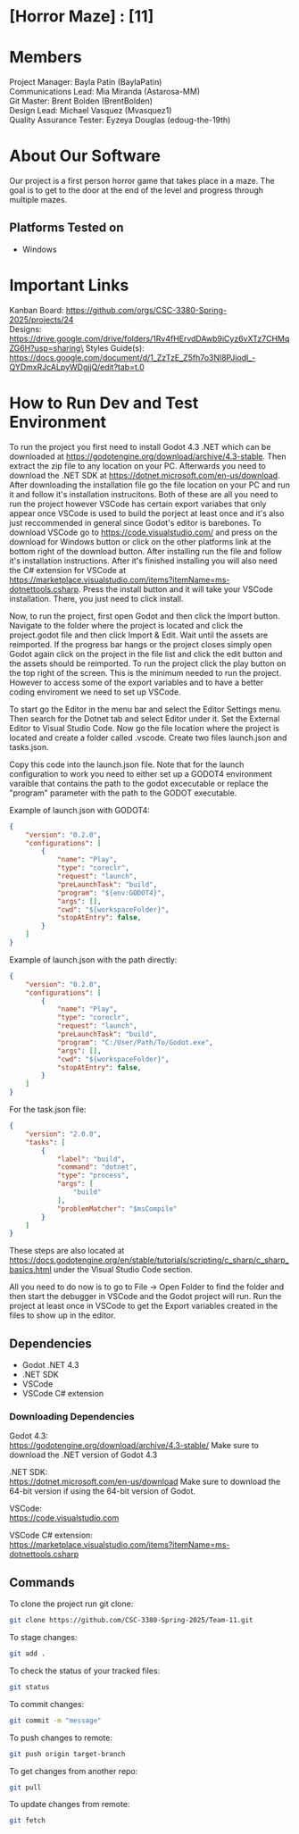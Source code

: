 # [Horror Maze] : [11]
# Members
Project Manager: Bayla Patin (BaylaPatin)\
Communications Lead: Mia Miranda (Astarosa-MM)\
Git Master: Brent Bolden (BrentBolden)\
Design Lead: Michael Vasquez (Mvasquez1)\
Quality Assurance Tester: Eyzeya Douglas (edoug-the-19th)

# About Our Software
Our project is a first person horror game that takes place in a maze. The goal is to get to the door at the end of the level and progress through multiple mazes.
## Platforms Tested on
- Windows
# Important Links
Kanban Board: https://github.com/orgs/CSC-3380-Spring-2025/projects/24 \
Designs: https://drive.google.com/drive/folders/1Rv4fHErvdDAwb9iCyz6vXTz7CHMqZG6H?usp=sharing\
Styles Guide(s): https://docs.google.com/document/d/1_ZzTzE_Z5fh7o3Nl8PJiodl_-QYDmxRJcALpyWDgjjQ/edit?tab=t.0

# How to Run Dev and Test Environment
To run the project you first need to install Godot 4.3 .NET which can be downloaded at https://godotengine.org/download/archive/4.3-stable. Then extract the zip file to any location on your PC. 
Afterwards you need to download the .NET SDK at https://dotnet.microsoft.com/en-us/download. After downloading the installation file go the file location on your PC and run it and follow it's installation instrucitons. Both of these are all you need to run the project however VSCode has certain export variabes that only appear once VSCode is used to build the porject at least once and it's also just reccommended in general since Godot's editor is barebones. 
To download VSCode go to https://code.visualstudio.com/ and press on the download for Windows button or click on the other platforms link at the bottom right of the download button. After installing run the file and follow it's installation instructions. After it's finished installing you will also need the C# extension for VSCode at https://marketplace.visualstudio.com/items?itemName=ms-dotnettools.csharp. Press the install button and it will take your VSCode installation. There, you just need to click install.

Now, to run the project, first open Godot and then click the Import button. Navigate to the folder where the project is located and click the project.godot file and then click Import & Edit. Wait until the assets are reimported. If the progress bar hangs or the project closes simply open Godot again click on the project in the file list and click the edit button and the assets should be reimported. To run the project click the play button on the top right of the screen. This is the minimum needed to run the project. However to access some of the export variables and to have a better coding enviroment we need to set up VSCode.

To start go the Editor in the menu bar and select the Editor Settings menu. Then search for the Dotnet tab and select Editor under it. Set the External Editor to Visual Studio Code. Now go the file location where the project is located and create a folder called .vscode. Create two files launch.json and tasks.json.

Copy this code into the launch.json file. Note that for the launch configuration to work you need to either set up a GODOT4 environment varaible that contains the path to the godot excecutable or replace the "program" parameter with the path to the GODOT executable.

Example of launch.json with GODOT4:
```json
{
    "version": "0.2.0",
    "configurations": [
        {
            "name": "Play",
            "type": "coreclr",
            "request": "launch",
            "preLaunchTask": "build",
            "program": "${env:GODOT4}",
            "args": [],
            "cwd": "${workspaceFolder}",
            "stopAtEntry": false,
        }
    ]
}
```
Example of launch.json with the path directly:

```json
{
    "version": "0.2.0",
    "configurations": [
        {
            "name": "Play",
            "type": "coreclr",
            "request": "launch",
            "preLaunchTask": "build",
            "program": "C:/User/Path/To/Godot.exe",
            "args": [],
            "cwd": "${workspaceFolder}",
            "stopAtEntry": false,
        }
    ]
}
```

For the task.json file:
```json
{
    "version": "2.0.0",
    "tasks": [
        {
            "label": "build",
            "command": "dotnet",
            "type": "process",
            "args": [
                "build"
            ],
            "problemMatcher": "$msCompile"
        }
    ]
}
```
These steps are also located at https://docs.godotengine.org/en/stable/tutorials/scripting/c_sharp/c_sharp_basics.html under the Visual Studio Code section.

All you need to do now is to go to File -> Open Folder to find the folder and then start the debugger in VSCode and the Godot project will run. Run the project at least once in VSCode to get the Export variables created in the files to show up in the editor.

## Dependencies
- Godot .NET 4.3 
- .NET SDK
- VSCode
- VSCode C# extension
### Downloading Dependencies
Godot 4.3:\
https://godotengine.org/download/archive/4.3-stable/
Make sure to download the .NET version of Godot 4.3 

.NET SDK:\
https://dotnet.microsoft.com/en-us/download
Make sure to download the 64-bit version if using the 64-bit version of Godot.

VSCode: \
https://code.visualstudio.com 

VSCode C# extension: \
https://marketplace.visualstudio.com/items?itemName=ms-dotnettools.csharp
## Commands

To clone the project run git clone:
```sh
git clone https://github.com/CSC-3380-Spring-2025/Team-11.git
```
To stage changes:
```sh
git add .
```
To check the status of your tracked files:
```sh
git status
```
To commit changes:
```sh
git commit -m "message"
```
To push changes to remote:
```sh
git push origin target-branch
```
To get changes from another repo:
```sh
git pull
```
To update changes from remote:
```sh
git fetch
```

